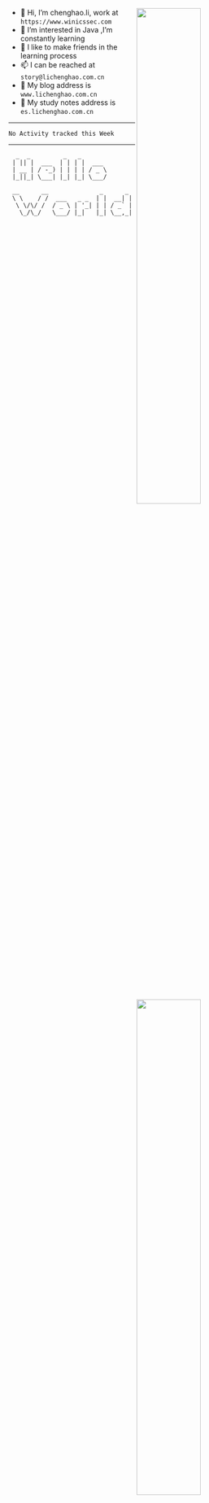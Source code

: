 [<img align="right" width="50%" src="https://github-readme-stats.vercel.app/api?username=lichlaughing&show_icons=true">](https://metrics.lecoq.io/ouuan?template=classic)
- 👋 Hi, I’m chenghao.li, work at `https://www.winicssec.com`
- 👀 I’m interested in Java ,I’m constantly learning
- 💞️ I like to make friends in the learning process
- 📫 I can be reached at `story@lichenghao.com.cn`
- 🔗 My blog address is `www.lichenghao.com.cn`
- 📖 My study notes address is `es.lichenghao.com.cn`

------
<!--START_SECTION:waka-->
```text
No Activity tracked this Week
```
<!--END_SECTION:waka-->

------

[<img align="right" width="50%" src="https://www.clustrmaps.com/map_v2.png?cl=ffffff&w=300&t=tt&d=o2HGaalky8OiHBxnoPq9wPYTNv7qpo8ua9FG06sBqt4&co=2d78ad&ct=ffffff">](https://metrics.lecoq.io/ouuan?template=classic)

```
  _  _         _   _         
 | || |  ___  | | | |  ___   
 | __ | / -_) | | | | / _ \  
 |_||_| \___| |_| |_| \___/                                                 
```

```
 __      __              _      _ 
 \ \    / /  ___   _ _  | |  __| |
  \ \/\/ /  / _ \ | '_| | | / _` |
   \_/\_/   \___/ |_|   |_| \__,_|                             
```
